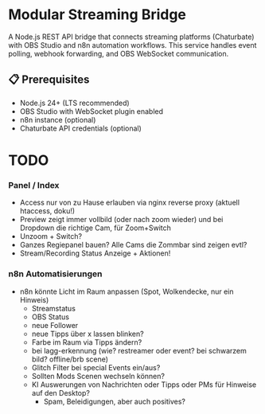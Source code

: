 # Modular Streaming Bridge

A Node.js REST API bridge that connects streaming platforms (Chaturbate) with OBS Studio and n8n automation workflows. This service handles event polling, webhook forwarding, and OBS WebSocket communication.

## 📋 Prerequisites

- Node.js 24+ (LTS recommended)
- OBS Studio with WebSocket plugin enabled
- n8n instance (optional)
- Chaturbate API credentials (optional)

# TODO

### Panel / Index

- Access nur von zu Hause erlauben via nginx reverse proxy (aktuell htaccess, doku!)
- Preview zeigt immer vollbild (oder nach zoom wieder) und bei Dropdown die richtige Cam, für Zoom+Switch
- Unzoom + Switch?
- Ganzes Regiepanel bauen? Alle Cams die Zommbar sind zeigen evtl?
- Stream/Recording Status Anzeige + Aktionen!

### n8n Automatisierungen

- n8n könnte Licht im Raum anpassen (Spot, Wolkendecke, nur ein Hinweis)
  - Streamstatus
  - OBS Status
  - neue Follower
  - neue Tipps über x lassen blinken?
  - Farbe im Raum via Tipps ändern?
  - bei lagg-erkennung (wie? restreamer oder event? bei schwarzem bild? offline/brb scene)
  - Glitch Filter bei special Events ein/aus?
  - Sollten Mods Scenen wechseln können?
  - KI Auswerungen von Nachrichten oder Tipps oder PMs für Hinweise auf den Desktop? 
    - Spam, Beleidigungen, aber auch positives?